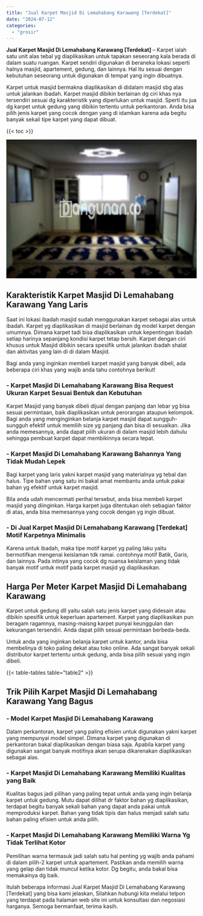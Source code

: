 ```yaml
---
title: "Jual Karpet Masjid Di Lemahabang Karawang [Terdekat]"
date: "2024-07-12"
categories: 
  - "grosir"
---
```


**Jual Karpet Masjid Di Lemahabang Karawang \[Terdekat\]** – Karpet ialah satu unit alas tebal yg diaplikasikan untuk tapakan seseorang kala berada di dalam suatu ruangan. Karpet sendiri digunakan di beraneka lokasi seperti halnya masjid, apartement, gedung, dan lainnya. Hal itu sesuai dengan kebutuhan seseorang untuk digunakan di tempat yang ingin dibuatnya.

Karpet untuk masjid bermakna diaplikasikan di didalam masjid sbg alas untuk jalankan ibadah. Karpet masjid dibikin berlainan dg ciri khas nya tersendiri sesuai dg karakteristik yang diperlukan untuk masjid. Sperti itu jua dg karpet untuk gedung yang dibikin tertentu untuk perkantoran. Anda bisa pilih jenis karpet yang cocok dengan yang di idamkan karena ada begitu banyak sekali tipe karpet yang dapat dibuat.

{{< toc >}}

![Jual Karpet Masjid Di Lemahabang Karawang [Terdekat]](/images/grosir-karpet-murah-61.png)

## Karakteristik Karpet Masjid Di Lemahabang Karawang Yang Laris

Saat ini lokasi ibadah masjid sudah menggunakan karpet sebagai alas untuk ibadah. Karpet yg diaplikasikan di masjid berlainan dg model karpet dengan umumnya. Dimana karpet tadi bisa diaplikasikan untuk kepentingan ibadah setiap harinya sepanjang kondisi karpet tetap bersih. Karpet dengan ciri khusus untuk Masjid dibikin secara spesifik untuk jalankan ibadah shalat dan aktivitas yang lain di di dalam Masjid.

Bagi anda yang inginkan membeli karpet masjid yang banyak dibeli, ada beberapa ciri khas yang wajib anda tahu contohnya berikut!

### \- Karpet Masjid Di Lemahabang Karawang Bisa Request Ukuran Karpet Sesuai Bentuk dan Kebutuhan

Karpet Masjid yang banyak dibeli dijual dengan panjang dan lebar yg bisa sesuai permintaan, baik diaplikasikan untuk perorangan ataupun kelompok. Bagi anda yang menginginkan belanja karpet masjid dapat sungguh-sungguh efektif untuk memliih size yg panjang dan bisa di sesuaikan. Jika anda memesannya, anda dapat pilih ukuran di dalam masjid lebih dahulu sehingga pembuat karpet dapat membikinnya secara tepat.

### \- Karpet Masjid Di Lemahabang Karawang Bahannya Yang Tidak Mudah Lepek

Bagi karpet yang laris yakni karpet masjid yang materialnya yg tebal dan halus. Tipe bahan yang satu ini bakal amat membantu anda untuk pakai bahan yg efektif untuk karpet masjid.

Bila anda udah mencermati perihal tersebut, anda bisa membeli karpet masjid yang diinginkan. Harga karpet juga ditentukan oleh sebagian faktor di atas, anda bisa memesannya yang cocok dengan yg ingin dibuat.

### \- Di Jual Karpet Masjid Di Lemahabang Karawang \[Terdekat\] Motif Karpetnya Minimalis

Karena untuk ibadah, maka tipe motif karpet yg paling laku yaitu bermotifkan mengenai keislaman tdk ramai. contohnya motif Batik, Garis, dan lainnya. Pada intinya yang cocok dg nuansa keislaman yang tidak banyak motif untuk motif pada karpet masjid yg diaplikasikan.

## Harga Per Meter Karpet Masjid Di Lemahabang Karawang

Karpet untuk gedung dll yaitu salah satu jenis karpet yang didesain atau dibikin spesifik untuk keperluan apartement. Karpet yang diaplikasikan pun beragam ragamnya, masing-maisng karpet punyai keunggulan dan kekurangan tersendiri. Anda dapat pilih sesuai permintaan berbeda-beda.

Untuk anda yang inginkan belanja karpet untuk kantor, anda bisa membelinya di toko paling dekat atau toko online. Ada sangat banyak sekali distributor karpet tertentu untuk gedung, anda bisa pilih sesuai yang ingin dibeli.

{{< table-tables table="table2" >}}

## Trik Pilih Karpet Masjid Di Lemahabang Karawang Yang Bagus

### \- Model Karpet Masjid Di Lemahabang Karawang

Dalam perkantoran, karpet yang paling efisien untuk digunakan yakni karpet yang mempunyai model simpel. Dimana karpet yang digunakan di perkantoran bakal diaplikasikan dengan biasa saja. Apabila karpet yang digunakan sangat banyak motifnya akan serupa dikarenakan diaplikasikan sebagai alas.

### \- Karpet Masjid Di Lemahabang Karawang Memiliki Kualitas yang Baik

Kualitas bagus jadi pilihan yang paling tepat untuk anda yang ingin belanja karpet untuk gedung. Mutu dapat dilihat dr faktor bahan yg diaplikasikan, terdapat begitu banyak sekali bahan yang dapat anda pakai untuk memproduksi karpet. Bahan yang tidak tipis dan halus menjadi salah satu bahan paling efisien untuk anda pilih.

### \- Karpet Masjid Di Lemahabang Karawang Memiliki Warna Yg Tidak Terlihat Kotor

Pemilihan warna termasuk jadi salah satu hal penting yg wajib anda pahami di dalam pilih-2 karpet untuk apartement. Pastikan anda memilih warna yang gelap dan tidak muncul ketika kotor. Dg begitu, anda bakal bisa memakainya dg baik.

Itulah beberapa informasi Jual Karpet Masjid Di Lemahabang Karawang \[Terdekat\] yang bisa kami jelaskan, Silahkan hubungi kita melalui telpon yang terdapat pada halaman web site ini untuk konsultasi dan negosiasi harganya. Semoga bermanfaat, terima kasih.
